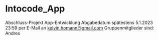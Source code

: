 # Intocode_App
Abschluss-Projekt App-Entwicklung Abgabedatum spätestens 5.1.2023 23:59 per E-Mail an kelvin.homann@gmail.com Gruppenmitglieder sind: Andres
